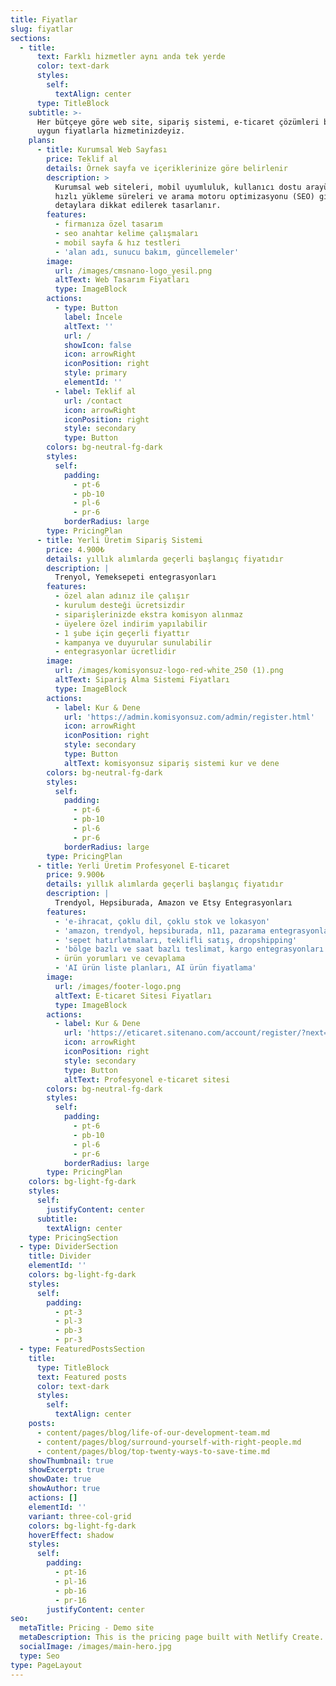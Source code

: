 ```yaml
---
title: Fiyatlar
slug: fiyatlar
sections:
  - title:
      text: Farklı hizmetler aynı anda tek yerde
      color: text-dark
      styles:
        self:
          textAlign: center
      type: TitleBlock
    subtitle: >-
      Her bütçeye göre web site, sipariş sistemi, e-ticaret çözümleri bir arada
      uygun fiyatlarla hizmetinizdeyiz.
    plans:
      - title: Kurumsal Web Sayfası
        price: Teklif al
        details: Örnek sayfa ve içeriklerinize göre belirlenir
        description: >
          Kurumsal web siteleri, mobil uyumluluk, kullanıcı dostu arayüzler,
          hızlı yükleme süreleri ve arama motoru optimizasyonu (SEO) gibi teknik
          detaylara dikkat edilerek tasarlanır.
        features:
          - firmanıza özel tasarım
          - seo anahtar kelime çalışmaları
          - mobil sayfa & hız testleri
          - 'alan adı, sunucu bakım, güncellemeler'
        image:
          url: /images/cmsnano-logo_yesil.png
          altText: Web Tasarım Fiyatları
          type: ImageBlock
        actions:
          - type: Button
            label: İncele
            altText: ''
            url: /
            showIcon: false
            icon: arrowRight
            iconPosition: right
            style: primary
            elementId: ''
          - label: Teklif al
            url: /contact
            icon: arrowRight
            iconPosition: right
            style: secondary
            type: Button
        colors: bg-neutral-fg-dark
        styles:
          self:
            padding:
              - pt-6
              - pb-10
              - pl-6
              - pr-6
            borderRadius: large
        type: PricingPlan
      - title: Yerli Üretim Sipariş Sistemi
        price: 4.900₺
        details: yıllık alımlarda geçerli başlangıç fiyatıdır
        description: |
          Trenyol, Yemeksepeti entegrasyonları
        features:
          - özel alan adınız ile çalışır
          - kurulum desteği ücretsizdir
          - siparişlerinizde ekstra komisyon alınmaz
          - üyelere özel indirim yapılabilir
          - 1 şube için geçerli fiyattır
          - kampanya ve duyurular sunulabilir
          - entegrasyonlar ücretlidir
        image:
          url: /images/komisyonsuz-logo-red-white_250 (1).png
          altText: Sipariş Alma Sistemi Fiyatları
          type: ImageBlock
        actions:
          - label: Kur & Dene
            url: 'https://admin.komisyonsuz.com/admin/register.html'
            icon: arrowRight
            iconPosition: right
            style: secondary
            type: Button
            altText: komisyonsuz sipariş sistemi kur ve dene
        colors: bg-neutral-fg-dark
        styles:
          self:
            padding:
              - pt-6
              - pb-10
              - pl-6
              - pr-6
            borderRadius: large
        type: PricingPlan
      - title: Yerli Üretim Profesyonel E-ticaret
        price: 9.900₺
        details: yıllık alımlarda geçerli başlangıç fiyatıdır
        description: |
          Trendyol, Hepsiburada, Amazon ve Etsy Entegrasyonları
        features:
          - 'e-ihracat, çoklu dil, çoklu stok ve lokasyon'
          - 'amazon, trendyol, hepsiburada, n11, pazarama entegrasyonları'
          - 'sepet hatırlatmaları, teklifli satış, dropshipping'
          - 'bölge bazlı ve saat bazlı teslimat, kargo entegrasyonları'
          - ürün yorumları ve cevaplama
          - 'AI ürün liste planları, AI ürün fiyatlama'
        image:
          url: /images/footer-logo.png
          altText: E-ticaret Sitesi Fiyatları
          type: ImageBlock
        actions:
          - label: Kur & Dene
            url: 'https://eticaret.sitenano.com/account/register/?next=/'
            icon: arrowRight
            iconPosition: right
            style: secondary
            type: Button
            altText: Profesyonel e-ticaret sitesi
        colors: bg-neutral-fg-dark
        styles:
          self:
            padding:
              - pt-6
              - pb-10
              - pl-6
              - pr-6
            borderRadius: large
        type: PricingPlan
    colors: bg-light-fg-dark
    styles:
      self:
        justifyContent: center
      subtitle:
        textAlign: center
    type: PricingSection
  - type: DividerSection
    title: Divider
    elementId: ''
    colors: bg-light-fg-dark
    styles:
      self:
        padding:
          - pt-3
          - pl-3
          - pb-3
          - pr-3
  - type: FeaturedPostsSection
    title:
      type: TitleBlock
      text: Featured posts
      color: text-dark
      styles:
        self:
          textAlign: center
    posts:
      - content/pages/blog/life-of-our-development-team.md
      - content/pages/blog/surround-yourself-with-right-people.md
      - content/pages/blog/top-twenty-ways-to-save-time.md
    showThumbnail: true
    showExcerpt: true
    showDate: true
    showAuthor: true
    actions: []
    elementId: ''
    variant: three-col-grid
    colors: bg-light-fg-dark
    hoverEffect: shadow
    styles:
      self:
        padding:
          - pt-16
          - pl-16
          - pb-16
          - pr-16
        justifyContent: center
seo:
  metaTitle: Pricing - Demo site
  metaDescription: This is the pricing page built with Netlify Create.
  socialImage: /images/main-hero.jpg
  type: Seo
type: PageLayout
---
```

